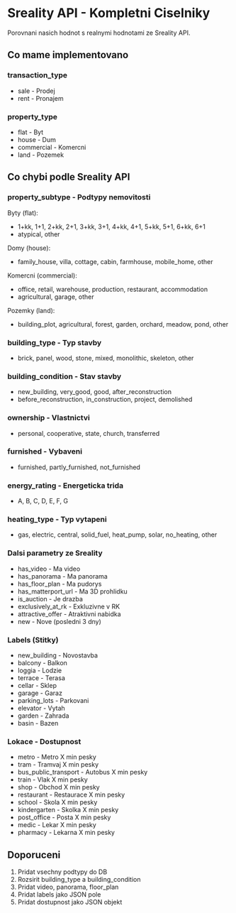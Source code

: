 # Sreality API - Kompletni Ciselniky

Porovnani nasich hodnot s realnymi hodnotami ze Sreality API.

## Co mame implementovano

### transaction_type
- sale - Prodej
- rent - Pronajem

### property_type
- flat - Byt
- house - Dum
- commercial - Komercni
- land - Pozemek

## Co chybi podle Sreality API

### property_subtype - Podtypy nemovitosti

Byty (flat):
- 1+kk, 1+1, 2+kk, 2+1, 3+kk, 3+1, 4+kk, 4+1, 5+kk, 5+1, 6+kk, 6+1
- atypical, other

Domy (house):
- family_house, villa, cottage, cabin, farmhouse, mobile_home, other

Komercni (commercial):
- office, retail, warehouse, production, restaurant, accommodation
- agricultural, garage, other

Pozemky (land):
- building_plot, agricultural, forest, garden, orchard, meadow, pond, other

### building_type - Typ stavby
- brick, panel, wood, stone, mixed, monolithic, skeleton, other

### building_condition - Stav stavby
- new_building, very_good, good, after_reconstruction
- before_reconstruction, in_construction, project, demolished

### ownership - Vlastnictvi
- personal, cooperative, state, church, transferred

### furnished - Vybaveni
- furnished, partly_furnished, not_furnished

### energy_rating - Energeticka trida
- A, B, C, D, E, F, G

### heating_type - Typ vytapeni
- gas, electric, central, solid_fuel, heat_pump, solar, no_heating, other

### Dalsi parametry ze Sreality

- has_video - Ma video
- has_panorama - Ma panorama
- has_floor_plan - Ma pudorys
- has_matterport_url - Ma 3D prohlidku
- is_auction - Je drazba
- exclusively_at_rk - Exkluzivne v RK
- attractive_offer - Atraktivni nabidka
- new - Nove (posledni 3 dny)

### Labels (Stitky)
- new_building - Novostavba
- balcony - Balkon
- loggia - Lodzie
- terrace - Terasa
- cellar - Sklep
- garage - Garaz
- parking_lots - Parkovani
- elevator - Vytah
- garden - Zahrada
- basin - Bazen

### Lokace - Dostupnost
- metro - Metro X min pesky
- tram - Tramvaj X min pesky
- bus_public_transport - Autobus X min pesky
- train - Vlak X min pesky
- shop - Obchod X min pesky
- restaurant - Restaurace X min pesky
- school - Skola X min pesky
- kindergarten - Skolka X min pesky
- post_office - Posta X min pesky
- medic - Lekar X min pesky
- pharmacy - Lekarna X min pesky

## Doporuceni

1. Pridat vsechny podtypy do DB
2. Rozsirit building_type a building_condition
3. Pridat video, panorama, floor_plan
4. Pridat labels jako JSON pole
5. Pridat dostupnost jako JSON objekt
